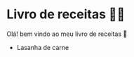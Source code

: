 # Livro de receitas :man_cook:

Olá! bem vindo ao meu livro de receitas :cookie:

- Lasanha de carne

